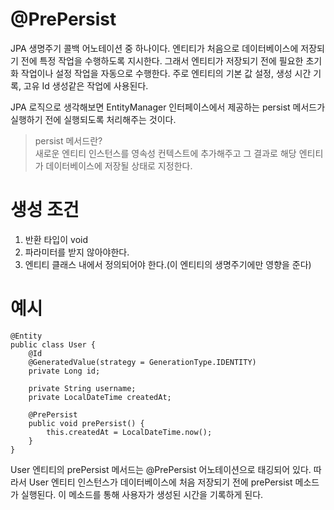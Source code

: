 # @PrePersist
JPA 생명주기 콜백 어노테이션 중 하나이다. 
엔티티가 처음으로 데이터베이스에 저장되기 전에 특정 작업을 수행하도록 지시한다. 그래서 엔티티가 저장되기 전에 필요한 초기화 작업이나 설정 작업을 자동으로 수행한다.
주로 엔티티의 기본 값 설정, 생성 시간 기록, 고유 Id 생성같은 작업에 사용된다.

JPA 로직으로 생각해보면 EntityManager 인터페이스에서 제공하는 persist 메서드가 실행하기 전에 실행되도록 처리해주는 것이다.
> persist 메서드란? </br>
> 새로운 엔티티 인스턴스를 영속성 컨텍스트에 추가해주고 그 결과로 해당 엔티티가 데이터베이스에 저장될 상태로 지정한다. 

# 생성 조건
1. 반환 타입이 void
2. 파라미터를 받지 않아야한다.
3. 엔티티 클래스 내에서 정의되어야 한다.(이 엔티티의 생명주기에만 영향을 준다)


# 예시
```
@Entity
public class User {
    @Id
    @GeneratedValue(strategy = GenerationType.IDENTITY)
    private Long id;

    private String username;
    private LocalDateTime createdAt;

    @PrePersist
    public void prePersist() {
        this.createdAt = LocalDateTime.now();
    }
}
```
User 엔티티의 prePersist 메서드는 @PrePersist 어노테이션으로 태깅되어 있다. 따라서 User 엔티티 인스턴스가 데이터베이스에 처음 저장되기 전에 prePersist 메소드가 실행된다.
이 메소드를 통해 사용자가 생성된 시간을 기록하게 된다.
